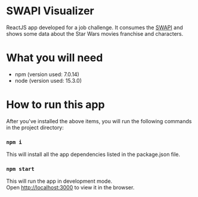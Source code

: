 # SWAPI Visualizer

ReactJS app developed for a job challenge. It consumes the [SWAPI](https://swapi.dev/api) and shows some data about the Star Wars movies franchise and characters.

# What you will need

- npm (version used: 7.0.14)
- node (version used: 15.3.0)

# How to run this app

After you've installed the above items, you will run the following commands in the project directory:

### `npm i`
This will install all the app dependencies listed in the package.json file.

### `npm start`

This will run the app in development mode.\
Open [http://localhost:3000](http://localhost:3000) to view it in the browser.

